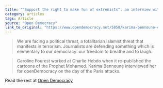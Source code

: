 ```yaml
---
title: "“Support the right to make fun of extremists”: an interview with Caroline Fourest"
category: articles
tags: Article
source: "Open Democracy"
link_to_original: "https://www.opendemocracy.net/5050/karima-bennoune-caroline-fourest/support-right-to-make-fun-of-extremists-interview-with-carolin"
---
```

> We are facing a political threat, a totalitarian Islamist threat that manifests in terrorism. Journalists are defending something which is elementary to our democracy: our freedom to breathe and to laugh.

> Caroline Fourest worked at Charlie Hebdo when it re-published the cartoons of the Prophet Mohamed. Karima Bennoune interviewed her for openDemocracy on the day of the Paris attacks.

Read the rest at [Open Democracy](https://www.opendemocracy.net/5050/karima-bennoune-caroline-fourest/support-right-to-make-fun-of-extremists-interview-with-carolin)